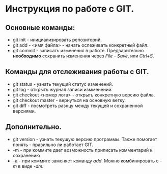 # Инструкция по работе с GIT.

## Основные команды:
* git init - инициализировать репозиторий.
* git add - <имя файла> - начать ослеживать конкретный файл.
* git commit - записать изменения в работе. Предварительно **необходимо** сохранить изменения через *File - Save*, или *Ctrl+S*.

## Команды для отслеживания работы с GIT.
* git status - узнать текущий статус изменений.
* git log - открыть журнал записи измменений.
* git checkout <номер лога> - открыть конкретную версию файла.
* git checkout master - вернуться на основную ветку.
* git diff - посмотреть разнцу между текущей и сохраненной версиями.

## Дополнительно.
* git version - узнать текущую версию программы. Также помогает понять - правильно ли работает GIT.
* -m - при коммите дает возможность приписать комментарий к сохранению
* -a - при коммите заменяет команду *add*. Можно комбинировать с *-m* в виде *-am.*